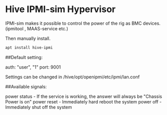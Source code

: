 # Hive IPMI-sim Hypervisor

IPMI-sim makes it possible to control the power of the rig as BMC devices.
(ipmitool , MAAS-service etc.)

Then manually install.
```bash
apt install hive-ipmi
```

##Default setting:

auth: "user", "1"
port: 9001

Settings can be changed in /hive/opt/openipmi/etc/ipmi/lan.conf

##Available signals:

power status - If the service is working, the answer will always be "Chassis Power is on"
power reset - Immediately hard reboot the system
power off - Immediately shut off the system

